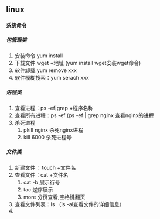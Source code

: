 ## linux

####  系统命令	

##### 包管理类

1. 安装命令 yum install
2. 下载文件 wget +地址   (yum install wget安装wget命令)
3. 软件卸载 yum remove xxx
4. 软件模糊搜索：yum serach xxx

##### 进程类

1. 查看进程：ps -ef|grep +程序名称   
2. 查看所有进程：ps -ef (ps -ef | grep nginx  查看nginx的进程
3. 杀死进程
   1. pkill nginx 杀死nginx进程
   2. kill 6000 杀死进程号

##### 文件类

1. 新建文件： touch +文件名
2. 查看文件：cat +文件名
   1.  cat -b 展示行号
   2. tac 逆序展示
   3. more 分页查看,空格键翻页
3. 查看文件列表：ls （ls -al查看文件的详细信息）
4. 



​		

​		

#### 	